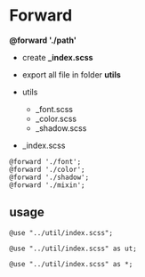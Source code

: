 # Forward

**@forward './path'** 
- create **_index.scss**
- export all file in folder **utils**

- utils
    - _font.scss
    - _color.scss
    - _shadow.scss

- _index.scss

```
@forward './font';
@forward './color';
@forward './shadow';
@forward './mixin';
```

## usage

```
@use "../util/index.scss";
```
```
@use "../util/index.scss" as ut;
```
```
@use "../util/index.scss" as *;
```